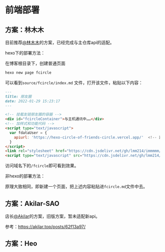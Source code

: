 # 前端部署

## 方案：林木木

目前推荐[@林木木](https://immmmm.com/hi-friends-circle/)的方案，已经完成与主仓库api的适配。

hexo下的部署方法：

在博客根目录下，创建普通页面

```bash
hexo new page fcircle
```

可以看到`source/fcircle/index.md` 文件，打开该文件，粘贴以下内容：

```markdown
---
title: 朋友圈
date: 2022-01-29 15:23:17
---

<!-- 挂载友链朋友圈的容器 -->
<div id="fcircleContainer">与主机通讯中……</div>
<!-- 加样式和功能代码 -->
<script type="text/javascript">
  var fdataUser = {
    apiurl: 'https://hexo-circle-of-friends-circle.vercel.app/'  <!-- 这里改成你后端生成的api地址 -->
  }
</script>
<link rel="stylesheet" href="https://cdn.jsdelivr.net/gh/lmm214/immmmm/themes/hello-friend/static/fcircle-beta.css">
<script type="text/javascript" src="https://cdn.jsdelivr.net/gh/lmm214/immmmm/themes/hello-friend/static/fcircle-beta.js"></script>
```

访问域名下的`/fcircle`即可看到效果。

非hexo的部署方法：

原理大致相同，即新建一个页面，把上述内容粘贴进`fcircle.md`文件中去。

## 方案：Akilar-SAO

店长[@Akilar](https://akilar.top/posts/62f13a97/)的方案，旧版方案，暂未适配新api。

参考：https://akilar.top/posts/62f13a97/

## 方案：Heo

